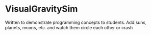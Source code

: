 VisualGravitySim
================

Written to demonstrate programming concepts to students.  Add suns, planets, moons, etc. and watch them circle each other or crash
